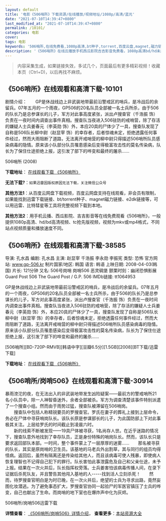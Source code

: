 ```yaml
---
layout: default
title: '电影《506哨所》下载资源/在线播放/视频地址/1080p/高清/蓝光'
date: "2021-07-10T14:39:47+0800"
last_modified_at: "2021-07-10T14:39:47+0800"
permalink: /10101/
categories: 电影
cover:
tags: 电影
keywords: '506哨所,在线免费看,1080p高清,bt种子,torrent,百度云盘,magnet,磁力链,迅雷下载资源'
description: '《506哨所》在线云播放手机西瓜影院吉吉影音免费看，1080p高清bd/hd未删减完整版和tc抢先枪版，mkv/mp4格式，附带bt/torrent种子、magnet/磁力链、百度云盘、网盘资源迅雷下载链接'
---
```


>内容采集生成，如果链接失效，多试几个，页面最后有更多精彩视频！收藏本页（Ctrl+D)，以后再找不麻烦。


## 《506哨所》在线观看和高清下载-10101

剧情介绍：　　GP是休战线边上非武装地带最前沿警戒区的哨兵，是冷战后的余留兵。07年五月的一个雨夜，GP506的20名队员全部被一名士兵所杀，由于506的队长乃是总参谋长的儿子，军方对此事高度紧张，派出卢搜查官（千浩振 饰）负责在一夜时间内调查出事件真相。搜查队当夜进入506驻防的戒哨营，除了存活的嫌疑人士兵姜春元（李英勋 饰）外，本应20具的尸体少了一具，搜查队发现了自称是506队长柳中尉（赵显宰 饰）的幸存者，后者惊魂未定，拒绝透露任何事件经过，然而大雨阻断了道路，无法离开戒哨营的柳中尉只得描述506哨所队员感染病毒的隐情。原来该小队部分队员罹患感染后变得极富攻击性的莫名传染病，队长为了保住仕途拒绝上报，这引发了部下的哗变和最终的屠杀……


506哨所 (2008)

**下载地址**： [在线观看下载 《506哨所》](https://www.btbtdy.me/btdy/dy8646.html) 


**无法下载?**：`如果迅雷因版权原因无法下载，关注微信公众号 `

**其他方法1**：从百度云网盘下载视频，百度云网盘支持在线观看，非会员有限制，如果能找到迅雷下载链接、bt/torrent种子、magnet磁力链接、e2dk链接等，可以用迅雷、比特彗星等工具将完整视频下载到本地。

**其他方法2**：用手机云播、西瓜影院、吉吉影音等在线免费观看《506哨所》，一般提供1080p高清、hd/bd高清视频、tc抢先版视频，视频为mkv或mp4格式，不同站点视频质量和播放速度不同。


## 《506哨所》在线观看和高清下载-38585

导演: 孔水昌 编剧: 孔水昌 主演: 赵显宰 千浩振 李永勋 李振宪 类型: 恐怖 官方网站: www.gp-506.kr 制片国家/地区: 韩国 语言: 韩语 上映日期: 2008-04-03(韩国) 片长: 121分钟 又名: 506号岗哨 岗哨506 恶灵碉堡 颤栗时刻：幽闭恐惧影展 Guard Post 506 The Guard Post / G.P. 506 IMDb链接: tt1064953

GP是休战线边上非武装地带最前沿警戒区的哨兵，是冷战后的余留兵。07年五月的一个雨夜，GP506的20名队员全部被一名士兵所杀，由于506的队长乃是总参谋长的儿子，军方对此事高度紧张，派出卢搜查官（千浩振 饰）负责在一夜时间内调查出事件真相。搜查队当夜进入506驻防的戒哨营，除了存活的嫌疑人士兵姜春元（李英勋 饰）外，本应20具的尸体少了一具，搜查队发现了自称是506队长柳中尉（赵显宰 饰）的幸存者，后者惊魂未定，拒绝透露任何事件经过，然而大雨阻断了道路，无法离开戒哨营的柳中尉只得描述506哨所队员感染病毒的隐情。原来该小队部分队员罹患感染后变得极富攻击性的莫名传染病，队长为了保住仕途拒绝上报，这引发了部下的哗变和最终的屠杀……


[506哨所][BD-720P-RMVB][韩语中字][豆瓣6.5分][1.5GB][2008][BT下载/迅雷下载]

**下载地址**： [在线观看下载 《506哨所》](https://www.btdx8.com/torrent/guard_post_506_2008.html) 


## 《506哨所/岗哨506》在线观看和高清下载-30914

暴雨滂沱的夜，在无法出入的非武装地带发生凶险疑案——最前方的警戒哨所21名小队员中，除一人神智昏迷外，余者全部被杀。军方为调查清楚该事件特别派遣了一个搜查小组。然而由于雨势过猛，搜查队被滞留在506哨岗。<br />　　搜查队中包括人称精锐要员的罗搜查官。罗氏在妻子的葬礼上接到上层命令，务必在尸体中寻获哨岗队长。该队长原是参谋部长的儿子，为此国防部上下对此事极其关注。上层给罗氏的时间截止到凌晨六时。<br />　　新的线索不断被发现&mdash;—19具尸体被寻获，1名尚存人世。在近乎迷路的情况下，搜查队意外地找到了幸存队员，正是身份特殊的哨岗队长。然而，该队长只是要求返回部队本部。一时间，整个事件蒙上了一层厚厚的迷雾……　　那名被寻获的队长，其实是原岗哨的卫生员。该基地的马老兵外出割草，其与同行的组员均得怪病。返回后，虽然有隔离还是传染给其他人，而且该病毒可使人残暴，即使病人恢复理智也不记得自己犯下的罪行。队长害怕此事泄露危及自己和父亲仕途，未予上报。结果在一次火并后，队长指挥权旁落。士兵姜害怕该病毒传播人间，在录下证据后杀死队友，并且警告其他闯入基地的人-----找到活人立刻杀死！　　然而，待罗搜查官明白是为时已晚，在一次火并后，绝望的士兵为寻求出路，竟然妄图化妆潜逃。为了避免事态扩大，罗搜查官协同一起验尸的军医官镇压了士兵的哗变，自己也献出了生命。而岗哨的地下室也在爆炸声中化为灰烬。


506哨所/岗哨506迅雷下载

**详情查看**： [《506哨所/岗哨506》详情介绍](/movie/30914/)， **查看更多**：[本站资源大全](/movie/t/all/)

